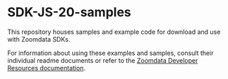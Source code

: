 # SDK-JS-20-samples

This repository houses samples and example code for download and use with Zoomdata SDKs.

For information about using these examples and samples, consult their individual readme documents or refer to the [Zoomdata Developer Resources documentation](http://docs.zoomdata.com/developer-resources).
